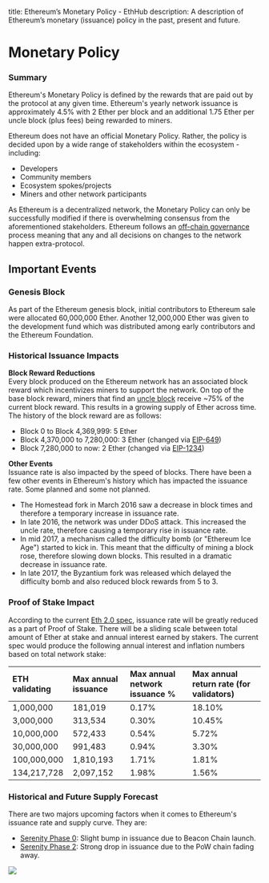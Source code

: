 title: Ethereum’s Monetary Policy - EthHub
description: A description of Ethereum’s monetary (issuance) policy in the past, present and future.

# Monetary Policy

### Summary

Ethereum's Monetary Policy is defined by the rewards that are paid out by the protocol at any given time. Ethereum's yearly network issuance is approximately 4.5% with 2 Ether per block and an additional 1.75 Ether per uncle block \(plus fees\) being rewarded to miners.

Ethereum does not have an official Monetary Policy. Rather, the policy is decided upon by a wide range of stakeholders within the ecosystem - including:

* Developers
* Community members
* Ecosystem spokes/projects
* Miners and other network participants

As Ethereum is a decentralized network, the Monetary Policy can only be successfully modified if there is overwhelming consensus from the aforementioned stakeholders. Ethereum follows an [off-chain governance](governance.md) process meaning that any and all decisions on changes to the network happen extra-protocol.

## Important Events

### Genesis Block

As part of the Ethereum genesis block, initial contributors to Ethereum sale were allocated 60,000,000 Ether. Another 12,000,000 Ether was given to the development fund which was distributed among early contributors and the Ethereum Foundation.

### Historical Issuance Impacts

**Block Reward Reductions**  
Every block produced on the Ethereum network has an associated block reward which incentivizes miners to support the network. On top of the base block reward, miners that find an [uncle block](../using-ethereum/mining.md) receive ~75% of the current block reward. This results in a growing supply of Ether across time. The history of the block reward are as follows:

* Block 0 to Block 4,369,999: 5 Ether
* Block 4,370,000 to 7,280,000: 3 Ether \(changed via [EIP-649](https://github.com/ethereum/EIPs/blob/master/EIPS/eip-649.md)\)
* Block 7,280,000 to now: 2 Ether \(changed via [EIP-1234](https://github.com/ethereum/EIPs/blob/master/EIPS/eip-1234.md)\)

**Other Events**  
Issuance rate is also impacted by the speed of blocks. There have been a few other events in Ethereum's history which has impacted the issuance rate. Some planned and some not planned.

* The Homestead fork in March 2016 saw a decrease in block times and therefore a temporary increase in issuance rate.
* In late 2016, the network was under DDoS attack. This increased the uncle rate, therefore causing a temporary rise in issuance rate.
* In mid 2017, a mechanism called the difficulty bomb \(or "Ethereum Ice Age"\) started to kick in. This meant that the difficulty of mining a block rose, therefore slowing down blocks. This resulted in a dramatic decrease in issuance rate.
* In late 2017, the Byzantium fork was released which delayed the difficulty bomb and also reduced block rewards from 5 to 3.

### Proof of Stake Impact

According to the current [Eth 2.0 spec](https://github.com/ethereum/eth2.0-specs), issuance rate will be greatly reduced as a part of Proof of Stake. There will be a sliding scale between total amount of Ether at stake and annual interest earned by stakers. The current spec would produce the following annual interest and inflation numbers based on total network stake:

| ETH validating | Max annual issuance | Max annual network issuance % | Max annual return rate  (for validators) |
| :--- | :--- | :--- | :--- |
| 1,000,000 | 181,019 | 0.17% | 18.10% |
| 3,000,000 | 313,534 | 0.30% | 10.45% |
| 10,000,000 | 572,433 | 0.54% | 5.72% |
| 30,000,000 | 991,483 | 0.94% | 3.30% |
| 100,000,000 | 1,810,193 | 1.71% | 1.81% |
| 134,217,728 | 2,097,152 | 1.98% | 1.56% |

### Historical and Future Supply Forecast

There are two majors upcoming factors when it comes to Ethereum's issuance rate and supply curve. They are:

* [Serenity Phase 0](https://docs.ethhub.io/ethereum-roadmap/ethereum-2.0/eth-2.0-phases/): Slight bump in issuance due to Beacon Chain launch.
* [Serenity Phase 2](https://docs.ethhub.io/ethereum-roadmap/ethereum-2.0/eth-2.0-phases/): Strong drop in issuance due to the PoW chain fading away.

![](/assets/images/issuance_graph.png)

